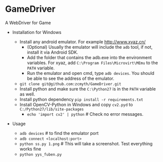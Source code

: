 # GameDriver
A WebDriver for Game

* Installation for Windows
  * Install any android emulator. For example http://www.xyaz.cn/
    * (Optional) Usually the emulator will include the `adb` tool, if not, install it via Android SDK.
    * Add the folder that contains the adb.exe into the environment variables. For xyaz, add `C:\Program Files\Microvirt\MEmu` to the `PATH` variable.
    * Run the emulator and open cmd, type `adb devices`. You should be able to see the address of the emulator.
  * `git clone git@github.com:zcmyth/GameDriver.git`
  * Install python and make sure the `C:\Python27` is in the `PATH` variable as well.
  * Install python dependency `pip install -r requirements.txt`
  * Install OpenCV-Python in Windows and copy `cv2.pyd` to `C:/Python27/lib/site-packages`
    * `echo 'import cv2' | python` # Check no error messages.

* Usage
  * `adb devices` # to find the emulator port
  * `adb connect <localhost:port>`
  * `python ss.py 1.png` # This will take a screenshot. Test everything works fine
  * `python yys_fuben.py`
